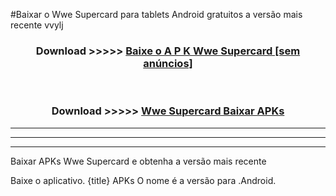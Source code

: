 #Baixar o Wwe Supercard   para tablets Android gratuitos a versão mais recente vvylj


<div align="center">
<h3>Download >>>>> <a href="https://pt-web.web.app/?pt= Wwe Supercard ">Baixe o A P K Wwe Supercard  [sem anúncios]</a></h3><br>

<h3>Download >>>>> <a href="https://pt-web.web.app/?pt= Wwe Supercard ">Wwe Supercard  Baixar APKs</a></h3>
</div>

----------------------------------------------------------

----------------------------------------------------------

----------------------------------------------------------

Baixar APKs Wwe Supercard  e obtenha a versão mais recente

Baixe o aplicativo. {title} APKs O nome é a versão para .Android.


